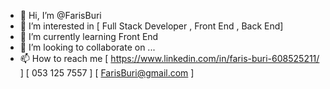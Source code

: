 - 👋 Hi, I’m @FarisBuri
- 👀 I’m interested in [ Full Stack Developer , Front End , Back End] 
- 🌱 I’m currently learning Front End
- 💞️ I’m looking to collaborate on ...
- 📫 How to reach me [ https://www.linkedin.com/in/faris-buri-608525211/ ] [ 053 125 7557 ] [ FarisBuri@gmail.com ]
 
<!---
FarisBuri/FarisBuri is a ✨ special ✨ repository because its `README.md` (this file) appears on your GitHub profile.
You can click the Preview link to take a look at your changes.
--->
